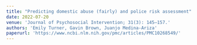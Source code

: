 ```yaml
---
title: "Predicting domestic abuse (fairly) and police risk assessment"
date: 2022-07-20
venue: 'Journal of Psychosocial Intervention; 31(3): 145–157.'
authors: 'Emily Turner, Gavin Brown, Juanjo Medina-Ariza'
paperurl: 'https://www.ncbi.nlm.nih.gov/pmc/articles/PMC10268549/'
---
```


